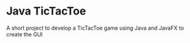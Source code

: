 # Java TicTacToe

A short project to develop a TicTacToe game using Java and JavaFX to create the GUI
